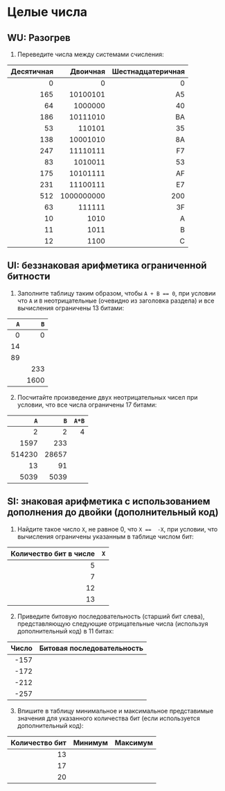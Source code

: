 # Целые числа
## WU: Разогрев
1. Переведите числа между системами счисления:

|Десятичная|Двоичная|Шестнадцатеричная|
|---------:|-------:|----------------:|
|         0|       0|                0|
|       165|10100101|               A5|
|        64|1000000 |               40|
|       186|10111010|               BA|
|        53|  110101|               35|
|       138|10001010|               8A|
|       247|11110111|               F7|
|        83|1010011 |               53|
|       175|10101111|               AF|
|       231|11100111|               E7|
|       512|1000000000|            200|
|        63|111111  |               3F|
|        10|1010    |                A|
|        11|1011    |                B|
|        12|1100    |                C|

## UI: беззнаковая арифметика ограниченной битности
1. Заполните таблицу таким образом, чтобы `A + B == 0`, при условии
   что `A` и `B` неотрицательные (очевидно из заголовка раздела) и все вычисления ограничены 13 битами:

| `A` | `B` |
|----:|----:|
|    0|    0|
|   14|     |
|   89|     |
|     |  233|
|     | 1600|

2. Посчитайте произведение двух неотрицательных чисел при условии, что все числа ограничены 17 битами:

|  `A`  |  `B`  | `A*B` |
|------:|------:|------:|
|      2|      2|      4|
|   1597|    233|       |
| 514230|  28657|       |
|     13|     91|       |
|   5039|   5039|       |

## SI: знаковая арифметика с использованием дополнения до двойки (дополнительный код)
1. Найдите такое число `X`, не равное 0, что `X ==  -X`, при условии, что вычисления ограничены указанным в таблице числом бит:

|Количество бит в числе|  `X`  |
|---------------------:|------:|
|                     5|       |
|                     7|       |
|                    12|       |
|                    13|       |

2. Приведите битовую последовательность (старший бит слева), представляющую следующие отрицательные числа (используя дополнительный код) в 11 битах:

|Число|Битовая последовательность|
|----:|-------------------------:|
| -157|                          |
| -172|                          |
| -212|                          |
| -257|                          |

3. Впишите в таблицу минимальное и максимальное представимые значения для указанного количества бит (если используется дополнительный код):

|Количество бит| Минимум | Максимум|
|-------------:|--------:|--------:|
|            13|         |         |
|            17|         |         |
|            20|         |         |

